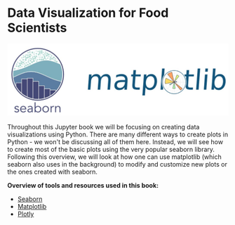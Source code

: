 # Data Visualization for Food Scientists

![logos](../img/seaborn_matplotlib_logo.jpg)

Throughout this Jupyter book we will be focusing on creating data visualizations using Python. There are many different 
ways to create plots in Python - we won't be discussing all of them here. Instead, we will see how to 
create most of the basic plots using the very popular seaborn library. Following this overview, we 
will look at how one can use matplotlib (which seaborn also uses in the background) to modify and 
customize new plots or the ones created with seaborn.

**Overview of tools and resources used in this book:**
- [Seaborn](https://seaborn.pydata.org/)
- [Matplotlib](https://matplotlib.org/)
- [Plotly](https://plotly.com/)

